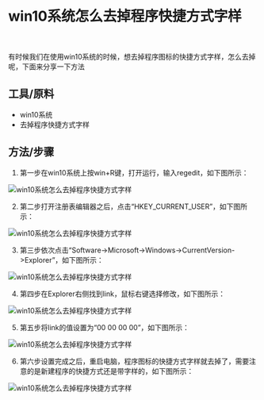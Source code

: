 # win10系统怎么去掉程序快捷方式字样
<br/>
<br/>
有时候我们在使用win10系统的时候，想去掉程序图标的快捷方式字样，怎么去掉呢，下面来分享一下方法

## 工具/原料

- win10系统
- 去掉程序快捷方式字样

## 方法/步骤

1. 第一步在win10系统上按win+R键，打开运行，输入regedit，如下图所示：

![win10系统怎么去掉程序快捷方式字样](https://exp-picture.cdn.bcebos.com/d04eec260d9a310eaa78dc9931b842406bfea274.jpg?x-bce-process=image%2Fresize%2Cm_lfit%2Cw_500%2Climit_1%2Fformat%2Cf_auto%2Fquality%2Cq_80)

2. 第二步打开注册表编辑器之后，点击“HKEY_CURRENT_USER”，如下图所示：

![win10系统怎么去掉程序快捷方式字样](https://exp-picture.cdn.bcebos.com/bbf95c406afec3143224a05dcac1b727ad539c74.jpg?x-bce-process=image%2Fresize%2Cm_lfit%2Cw_500%2Climit_1%2Fformat%2Cf_auto%2Fquality%2Cq_80)

3. 第三步依次点击“Software->Microsoft->Windows->CurrentVersion->Explorer”，如下图所示：

![win10系统怎么去掉程序快捷方式字样](https://exp-picture.cdn.bcebos.com/07c98f2ca5cadce85ca9354ffcf7980e5e209574.jpg?x-bce-process=image%2Fresize%2Cm_lfit%2Cw_500%2Climit_1%2Fformat%2Cf_auto%2Fquality%2Cq_80)

4. 第四步在Explorer右侧找到link，鼠标右键选择修改，如下图所示：

![win10系统怎么去掉程序快捷方式字样](https://exp-picture.cdn.bcebos.com/5e9a2820b93acd89f62413bc0335dd8a58de8b74.jpg?x-bce-process=image%2Fresize%2Cm_lfit%2Cw_500%2Climit_1%2Fformat%2Cf_auto%2Fquality%2Cq_80)

5. 第五步将link的值设置为“00 00 00 00”，如下图所示：

![win10系统怎么去掉程序快捷方式字样](https://exp-picture.cdn.bcebos.com/589f5b07880138700ba00f3f2d08a50f95fc8374.jpg?x-bce-process=image%2Fresize%2Cm_lfit%2Cw_500%2Climit_1%2Fformat%2Cf_auto%2Fquality%2Cq_80)

6. 第六步设置完成之后，重启电脑，程序图标的快捷方式字样就去掉了，需要注意的是新建程序的快捷方式还是带字样的，如下图所示：

![win10系统怎么去掉程序快捷方式字样](https://exp-picture.cdn.bcebos.com/a44e8afc508c9bce2219bfc4d6dd884ce44afa74.jpg?x-bce-process=image%2Fresize%2Cm_lfit%2Cw_500%2Climit_1%2Fformat%2Cf_auto%2Fquality%2Cq_80)